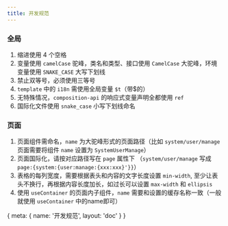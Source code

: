 ```yaml
---
title: 开发规范
---
```


### 全局

1. 缩进使用 4 个空格
2. 变量使用 `camelCase` 驼峰，类名和类型、接口使用 `CamelCase` 大驼峰，环境变量使用 `SNAKE_CASE` 大写下划线
3. 禁止双等号，必须使用三等号
4. `template` 中的 `i18n` 需使用全局变量 `$t`（带$的）
5. 无特殊情况，`composition-api` 的响应式变量声明全都使用 `ref`
6. 国际化文件使用 `snake_case` 小写下划线命名

### 页面

1. 页面组件需命名，`name` 为大驼峰形式的页面路径（比如 `system/user/manage` 页面需要将组件 `name` 设置为 `SystemUserManage`）
2. 页面国际化，请按对应路径写在 `page` 属性下 （`system/user/manage` 写成 `page:{system:{user:manage:{xxx:xxx}'}}`）
3. 表格的每列宽度，需要根据表头和内容的文字长度设置 `min-width`, 至少让表头不换行，再根据内容长度加长，如过长可以设置 `max-width` 和 `ellipsis`
4. 使用 `useContainer` 的页面内子组件，`name` 需要和设置的缓存名称一致（一般就使用 `useContainer` 中的name即可）

<route>
{
  meta: {
    name: '开发规范',
    layout: 'doc'
  }
}
</route>


